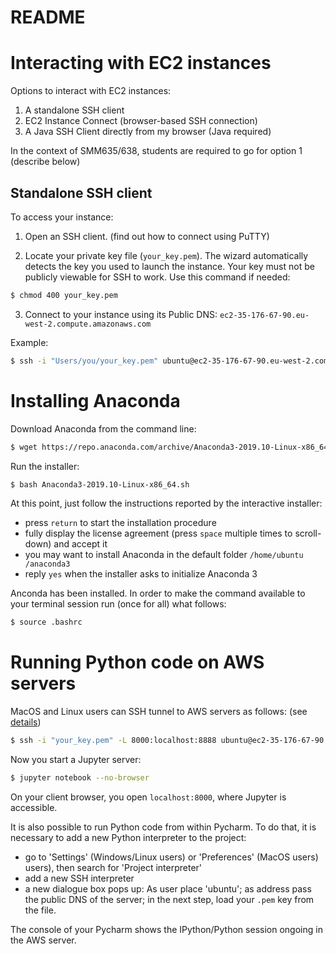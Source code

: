 README
======

Interacting with EC2 instances
==============================

Options to interact with EC2 instances:

1. A standalone SSH client 
2. EC2 Instance Connect (browser-based SSH connection) 
3. A Java SSH Client directly from my browser (Java required) 

In the context of SMM635/638, students are required to go for option 1
 (describe below) 

Standalone SSH client
---------------------

To access your instance:

1. Open an SSH client. (find out how to connect using PuTTY)

2. Locate your private key file (```your_key.pem```). The wizard
 automatically detects the key you used to launch the instance. Your key
  must not be publicly viewable for SSH to work. Use this command if needed:

```bash
$ chmod 400 your_key.pem
```

3. Connect to your instance using its Public DNS: ```ec2-35-176-67-90.eu-west-2.compute.amazonaws.com```

Example:

```bash
$ ssh -i "Users/you/your_key.pem" ubuntu@ec2-35-176-67-90.eu-west-2.compute.amazonaws.com
```

Installing Anaconda
===================

Download Anaconda from the command line:

```bash
$ wget https://repo.anaconda.com/archive/Anaconda3-2019.10-Linux-x86_64.sh
```
Run the installer:

```bash
$ bash Anaconda3-2019.10-Linux-x86_64.sh
```
At this point, just follow the instructions reported by the interactive
 installer:

- press ```return``` to start the installation procedure
- fully display the license agreement (press ```space``` multiple times to
  scroll-down) and accept it
- you may want to install Anaconda in the default folder ```/home/ubuntu
/anaconda3```
- reply ```yes``` when the installer asks to initialize Anaconda 3 

Anconda has been installed. In order to make the command available to your
 terminal session run (once for all) what follows:
 
```bash
$ source .bashrc
```

Running Python code on AWS servers
==================================

MacOS and Linux users can SSH tunnel to AWS servers as follows:  (see [details](https://www.digitalocean.com/community/tutorials/how-to-install-run-connect-to-jupyter-notebook-on-remote-server))

```bash
$ ssh -i "your_key.pem" -L 8000:localhost:8888 ubuntu@ec2-35-176-67-90.eu:w-west-2.compute.amazonaws.com
```

Now you start a Jupyter server:

```bash
$ jupyter notebook --no-browser
```

On your client browser, you open ```localhost:8000```, where Jupyter is
 accessible. 

It is also possible to run Python code from within Pycharm. To do that, it
 is necessary to add a new Python interpreter to the project:
  
- go to 'Settings' (Windows/Linux users) or 'Preferences' (MacOS users)
  users), then search for 'Project interpreter'
- add a new SSH interpreter
- a new dialogue box pops up: As user place 'ubuntu'; as
   address pass the public DNS of the server; in the next step, load your
    ```.pem``` key from the file.
    
The console of your Pycharm shows the IPython/Python session ongoing in the
 AWS server.
